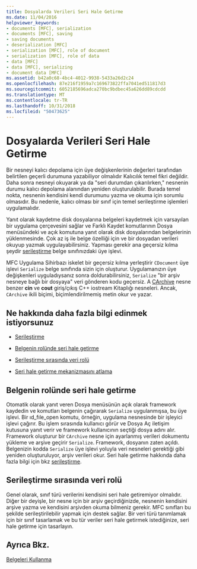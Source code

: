 ```yaml
---
title: Dosyalarda Verileri Seri Hale Getirme
ms.date: 11/04/2016
helpviewer_keywords:
- documents [MFC], serialization
- documents [MFC], saving
- saving documents
- deserialization [MFC]
- serialization [MFC], role of document
- serialization [MFC], role of data
- data [MFC]
- data [MFC], serializing
- document data [MFC]
ms.assetid: b42a0c68-4bc4-4012-9938-5433a26d2c24
ms.openlocfilehash: 87e216f1959a7c169673822ffa7041ed511817d3
ms.sourcegitcommit: 6052185696adca270bc9bdbec45a626dd89cdcdd
ms.translationtype: MT
ms.contentlocale: tr-TR
ms.lasthandoff: 10/31/2018
ms.locfileid: "50473625"
---
```

# <a name="serializing-data-to-and-from-files"></a>Dosyalarda Verileri Seri Hale Getirme

Bir nesneyi kalıcı depolama için üye değişkenlerinin değerleri tarafından belirtilen geçerli durumuna yazabiliyor olmalıdır Kalıcılık temel fikri değildir. Daha sonra nesneyi okuyarak ya da "seri durumdan çıkarılırken," nesnenin durumu kalıcı depolama alanından yeniden oluşturulabilir. Burada temel nokta, nesnenin kendisini kendi durumunu yazma ve okuma için sorumlu olmasıdır. Bu nedenle, kalıcı olması bir sınıf için temel serileştirme işlemleri uygulamalıdır.

Yanıt olarak kaydetme disk dosyalarına belgeleri kaydetmek için varsayılan bir uygulama çerçevesini sağlar ve Farklı Kaydet komutlarının Dosya menüsündeki ve açık komutuna yanıt olarak disk dosyalarından belgelerinin yüklenmesinde. Çok az iş ile belge özelliği için ve bir dosyadan verileri okuyup yazmak uygulayabilirsiniz. Yapması gerekir ana geçersiz kılma şeydir [serileştirme](../mfc/reference/cobject-class.md#serialize) belge sınıfınızdaki üye işlevi.

MFC Uygulama Sihirbazı iskelet bir geçersiz kılma yerleştirir `CDocument` üye işlevi `Serialize` belge sınıfında sizin için oluşturur. Uygulamanızın üye değişkenleri uyguladıysanız sonra doldurabilirsiniz, `Serialize` "bir arşiv nesneye bağlı bir dosyaya" veri gönderen kodu geçersiz. A [CArchive](../mfc/reference/carchive-class.md) nesne benzer **cin** ve **cout** giriş/çıkış C++ iostream Kitaplığı nesneleri. Ancak, `CArchive` ikili biçimi, biçimlendirilmemiş metin okur ve yazar.

## <a name="what-do-you-want-to-know-more-about"></a>Ne hakkında daha fazla bilgi edinmek istiyorsunuz

- [Serileştirme](../mfc/serialization-in-mfc.md)

- [Belgenin rolünde seri hale getirme](#_core_the_document.92.s_role_in_serialization)

- [Serileştirme sırasında veri rolü](#_core_the_data.92.s_role_in_serialization)

- [Seri hale getirme mekanizmasını atlama](../mfc/bypassing-the-serialization-mechanism.md)

##  <a name="_core_the_document.92.s_role_in_serialization"></a> Belgenin rolünde seri hale getirme

Otomatik olarak yanıt veren Dosya menüsünün açık olarak framework kaydedin ve komutları belgenin çağırarak `Serialize` uygulanmışsa, bu üye işlevi. Bir ıd_fıle_open komutu, örneğin, uygulama nesnesinde bir işleyici işlevi çağırır. Bu işlem sırasında kullanıcı görür ve Dosya Aç iletişim kutusuna yanıt verir ve framework kullanıcının seçtiği dosya adını alır. Framework oluşturur bir `CArchive` nesne için ayarlanmış verileri dokumentu yükleme ve arşive geçirir `Serialize`. Framework, dosyanın zaten açıldı. Belgenizin kodda `Serialize` üye işlevi yoluyla veri nesneleri gerektiği gibi yeniden oluşturuluyor, arşiv verileri okur. Seri hale getirme hakkında daha fazla bilgi için bkz [serileştirme](../mfc/serialization-in-mfc.md).

##  <a name="_core_the_data.92.s_role_in_serialization"></a> Serileştirme sırasında veri rolü

Genel olarak, sınıf türü verilerini kendisini seri hale getiremiyor olmalıdır. Diğer bir deyişle, bir nesne için bir arşiv geçirdiğinizde, nesnenin kendisini arşive yazma ve kendisini arşivden okuma bilmeniz gerekir. MFC sınıfları bu şekilde serileştirilebilir yapmak için destek sağlar. Bir veri türü tanımlamak için bir sınıf tasarlamak ve bu tür veriler seri hale getirmek istediğinize, seri hale getirme için tasarlayın.

## <a name="see-also"></a>Ayrıca Bkz.

[Belgeleri Kullanma](../mfc/using-documents.md)

